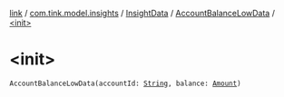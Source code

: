 [link](../../../index.md) / [com.tink.model.insights](../../index.md) / [InsightData](../index.md) / [AccountBalanceLowData](index.md) / [&lt;init&gt;](./-init-.md)

# &lt;init&gt;

`AccountBalanceLowData(accountId: `[`String`](https://kotlinlang.org/api/latest/jvm/stdlib/kotlin/-string/index.html)`, balance: `[`Amount`](../../../com.tink.model.misc/-amount/index.md)`)`